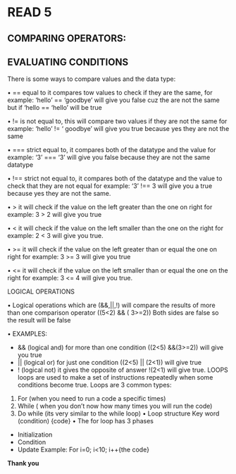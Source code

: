 # READ 5
## COMPARING OPERATORS:
## EVALUATING CONDITIONS
There is some ways to compare values and the data type:

•	== equal to it compares tow values to check if they are the same, for example: ‘hello’ == ‘goodbye’ will give you false cuz the are not the same but if ‘hello == ‘hello’ will be true

•	!= is not equal to, this will compare two values if they are not the same for example: 
‘hello’ != ‘ goodbye’ will give you true because yes they are not the same

•	=== strict equal to, it compares both of the datatype and the value for example: 
‘3’ === ‘3’ will give you false because they are not the same datatype 

•	!== strict not equal to, it compares both of the datatype and the value to check that they are not equal for example: ‘3’ !== 3 will give you a true because yes they are not the same.

•	> it will check if the value on the left greater than the one on right for example: 3 > 2 will give you true

•	< it will check if the value on the left smaller than the one on the right for example: 2 < 3 will give you true.

•	>= it will check if the value on the left greater than or equal the one on right for example: 3 >= 3 will give you true

•	<= it will check if the value on the left smaller than or equal the one on the right for example:     3 <= 4  will give you true.

LOGICAL OPERATIONS

•	Logical operations which are (&&,||,!) will compare the results of more than one comparison operator 
((5<2) && ( 3>=2))
Both sides are false so the result will be false

•	EXAMPLES:
-	&& (logical and) for more than one condition
((2<5) &&(3>=2)) will give you true
-	|| (logical or) for just one condition
((2<5) || (2<1)) will give true
-	! (logical not) it gives the opposite of answer
!(2<1) will give true.
LOOPS
loops are used to make a set of instructions repeatedly when some conditions become true.
Loops are 3 common types:
1.	For (when you need to run a code a specific times)
2.	While ( when you don’t now how many times you will run the code)
3.	Do while (its very similar to the while loop) 
•	Loop structure
Key word (condition) {code}
•	The for loop has 3 phases
-	Initialization
-	Condition
-	Update
Example:
For i=0; i<10; i++{the code}

**Thank you**
